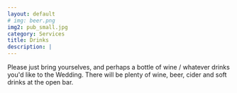 ```yaml
---
layout: default
# img: beer.png
img2: pub_small.jpg
category: Services
title: Drinks 
description: |
---
```


Please just bring yourselves, and perhaps a bottle of wine / whatever drinks you'd like to the Wedding. There will be plenty of wine, beer, cider and soft drinks at the open bar.